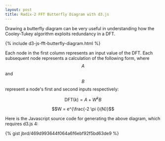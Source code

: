 ```yaml
---
layout: post
title: Radix-2 FFT Butterfly Diagram with d3.js
---
```


Drawing a butterfly diagram can be very useful in understanding how the Cooley-Tukey algorithm
exploits redundancy in a DFT.

{% include d3-js-fft-butterfly-diagram.html %}

Each node in the first column represents an input value of the DFT. Each subsequent node
represents a calculation of the following form, where $$A$$ and $$B$$ represent a node's
first and second inputs respectively:

$$\mathrm{DFT}(k) = A + W^{k} B$$

$$W = e^{\frac{-2 \pi i}{N}}$$

Here is the Javascript source code for generating the above diagram, which requires d3.js 4:

{% gist jbrd/469d993644f064a6f6ebf92f5bd63de9 %}
